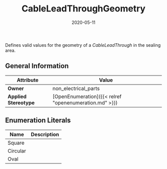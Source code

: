 ﻿---
title: CableLeadThroughGeometry
toc: false
type: specs
date: "2020-05-11"
draft: false
specification: VEC
version: 1.2.0
documentType: "Recommendation"
elementType: Class
classes:
  - CableLeadThroughGeometry
menu_name: vec-1.2.0
---
<p> Defines valid values for the geometry of a <i>CableLeadThrough</i> in the sealing area.      </p>

## General Information

| Attribute               | Value |
|-------------------------|-------|
| **Owner**               | non_electrical_parts |
| **Applied Stereotype**  | [OpenEnumeration]({{< relref "openenumeration.md" >}})<br/>  |

## Enumeration Literals
| Name          | **Description** |
|---------------|-----------------|
| Square |  |
| Circular |  |
| Oval |  |
